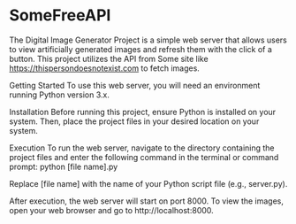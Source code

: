 # SomeFreeAPI
The Digital Image Generator Project is a simple web server that allows users to view artificially generated images and refresh them with the click of a button. This project utilizes the API from Some site like https://thispersondoesnotexist.com to fetch images.

Getting Started
To use this web server, you will need an environment running Python version 3.x.

Installation
Before running this project, ensure Python is installed on your system. Then, place the project files in your desired location on your system.

Execution
To run the web server, navigate to the directory containing the project files and enter the following command in the terminal or command prompt:
python [file name].py


Replace [file name] with the name of your Python script file (e.g., server.py).

After execution, the web server will start on port 8000. To view the images, open your web browser and go to http://localhost:8000.

